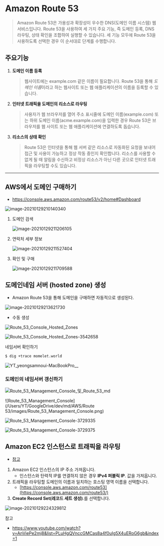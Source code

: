 # Amazon Route 53

> Amazon Route 53은 가용성과 확장성이 우수한 DNS(도메인 이름 시스템) 웹 서비스입니다. Route 53을 사용하여 세 가지 주요 기능, 즉 도메인 등록, DNS 라우팅, 상태 확인을 조합하여 실행할 수 있습니다. 세 기능 모두에 Route 53을 사용하도록 선택한 경우 이 순서대로 단계를 수행합니다.



## 주요기능

1. **도메인 이름 등록**

   > 웹사이트에는 example.com 같은 이름이 필요합니다. Route 53을 통해 *도메인 이름*이라고 하는 웹사이트 또는 웹 애플리케이션의 이름을 등록할 수 있습니다.

2. **인터넷 트래픽을 도메인의 리소스로 라우팅**

   > 사용자가 웹 브라우저를 열어 주소 표시줄에 도메인 이름(example.com) 또는 하위 도메인 이름(acme.example.com)을 입력한 경우 Route 53은 브라우저를 웹 사이트 또는 웹 애플리케이션에 연결하도록 돕습니다.

3. **리소스의 상태 확인**

   > Route 53은 인터넷을 통해 웹 서버 같은 리소스로 자동화된 요청을 보내어 접근 및 사용이 가능하고 정상 작동 중인지 확인합니다. 리소스를 사용할 수 없게 될 때 알림을 수신하고 비정상 리소스가 아닌 다른 곳으로 인터넷 트래픽을 라우팅할 수도 있습니다.



___



## AWS에서 도메인 구매하기

* https://console.aws.amazon.com/route53/v2/home#Dashboard

![image-20210129210140340](image-20210129210140340.png)

1. 도메인 검색

   ![image-20210129211206105](image-20210129211206105.png)

2. 연락처 세부 정보

   ![image-20210129211527404](image-20210129211527404.png)

3. 확인 및 구매

   ![image-20210129211709588](image-20210129211709588.png)



## 도메인네임 서버 (hosted zone) 생성

* Amazon Route 53을 통해 도메인을 구매하면 자동적으로 생성된다.

![image-20210129213621730](image-20210129213621730.png)

* 수동 생성

![Route_53_Console_Hosted_Zones](Route_53_Console_Hosted_Zones.png)

![Route_53_Console_Hosted_Zones-3542658](Route_53_Console_Hosted_Zones-3542658.png)

네임서버 확인하기

```bash
$ dig +trace momelet.world
```

![YT_yeongsamnoui-MacBookPro__](YT_yeongsamnoui-MacBookPro__.png)



### 도메인의 네임서버 갱신하기

![Route_53_Management_Console_및_Route_53_md](Route_53_Management_Consol_Route_53_md.png)

![Route_53_Management_Console](/Users/YT/GoogleDrive/dev/md/AWS/Route 53/images/Route_53_Management_Console.png)



![Route_53_Management_Console-3729335](Route_53_Management_Console-3729335.png)

![Route_53_Management_Console-3729375](Route_53_Management_Console-3729375.png)



## Amazon EC2 인스턴스로 트래픽을 라우팅

* [참고](https://docs.aws.amazon.com/ko_kr/Route53/latest/DeveloperGuide/routing-to-ec2-instance.html)

1. Amazon EC2 인스턴스의 IP 주소 가져옵니다.
   * 인스턴스와 탄력적 IP를 연결하지 않은 경우 **IPv4 퍼블릭 IP**. 값을 가져옵니다.
2. 트래픽을 라우팅할 도메인의 이름과 일치하는 호스팅 영역 이름을 선택합니다.
   * [https://console.aws.amazon.com/route53](https://console.aws.amazon.com/route53/)
3. **Create Record Set(레코드 세트 생성)**.를 선택합니다.

![image-20210129224329812](image-20210129224329812.png)

참고

* https://www.youtube.com/watch?v=AnViePe2mj8&list=PLuHgQVnccGMCas8a4f0uIg5X4uERoG6gb&index=1